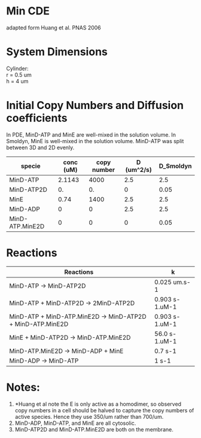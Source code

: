 # Min CDE  
adapted form Huang et al. PNAS 2006  

# System Dimensions  
Cylinder:  
r = 0.5 um  
h = 4 um  

# Initial Copy Numbers and Diffusion coefficients
In PDE, MinD-ATP and MinE are well-mixed in the solution volume.
In Smoldyn, MinE is well-mixed in the solution volume. MinD-ATP was split between 3D and 2D evenly.

| specie | conc (uM) | copy number | D (um^2/s) | D_Smoldyn |
| --- | --- | --- | --- | --- |
| MinD-ATP | 2.1143 | 4000 | 2.5 | 2.5 |
| MinD-ATP2D | 0.   | 0.   | 0 | 0.05 |
| MinE | 0.74 | 1400 | 2.5 | 2.5 |
| MinD-ADP | 0 | 0 | 2.5 | 2.5 |
| MinD-ATP.MinE2D | 0 | 0 | 0 | 0.05 |




# Reactions  
| Reactions | k | 
| --- | --- |
| MinD-ATP -> MinD-ATP2D | 0.025 um.s-1 |  
| MinD-ATP + MinD-ATP2D -> 2MinD-ATP2D | 0.903 s-1.uM-1 |  
| MinD-ATP + MinD-ATP.MinE2D -> MinD-ATP2D + MinD-ATP.MinE2D | 0.903 s-1.uM-1 |  
| MinE + MinD-ATP2D -> MinD-ATP.MinE2D | 56.0 s-1.uM-1 |  
| MinD-ATP.MinE2D -> MinD-ADP + MinE | 0.7 s-1 |  
| MinD-ADP -> MinD-ATP | 1 s-1 |  

# Notes:
1. *Huang et al note the E is only active as a homodimer, so observed copy numbers in a cell should be halved to capture the copy numbers of active species. Hence they use 350/um rather than 700/um.  
2. MinD-ADP, MinD-ATP, and MinE are all cytosolic.  
3. MinD-ATP2D and MinD-ATP.MinE2D are both on the membrane.  
